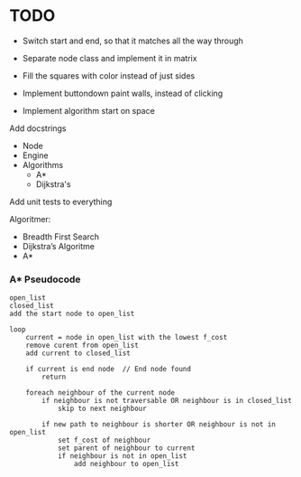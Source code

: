 # TODO

- Switch start and end, so that it matches all the way through

- Separate node class and implement it in matrix
- Fill the squares with color instead of just sides
- Implement buttondown paint walls, instead of clicking
- Implement algorithm start on space

Add docstrings
- Node
- Engine
- Algorithms
    - A*
    - Dijkstra's

Add unit tests to everything


Algoritmer:
- Breadth First Search
- Dijkstra’s Algoritme
- A*


### A* Pseudocode
```
open_list  
closed_list  
add the start node to open_list  

loop  
    current = node in open_list with the lowest f_cost
    remove curent from open_list
    add current to closed_list

    if current is end node  // End node found
        return
    
    foreach neighbour of the current node
        if neighbour is not traversable OR neighbour is in closed_list
            skip to next neighbour

        if new path to neighbour is shorter OR neighbour is not in open_list
            set f_cost of neighbour
            set parent of neighbour to current
            if neighbour is not in open_list
                add neighbour to open_list

```